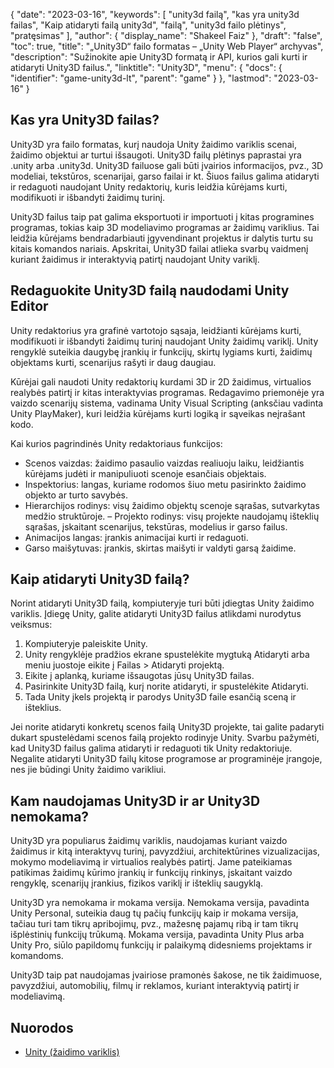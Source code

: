 {
  "date": "2023-03-16",
  "keywords": [
"unity3d failą",
"kas yra unity3d failas",
"Kaip atidaryti failą unity3d",
"failą",
"unity3d failo plėtinys",
"pratęsimas"
],
  "author": {
    "display_name": "Shakeel Faiz"
},
  "draft": "false",
  "toc": true,
  "title": "„Unity3D“ failo formatas – „Unity Web Player“ archyvas",
  "description": "Sužinokite apie Unity3D formatą ir API, kurios gali kurti ir atidaryti Unity3D failus.",
  "linktitle": "Unity3D",
  "menu": {
    "docs": {
      "identifier": "game-unity3d-lt",
      "parent": "game"
}
},
  "lastmod": "2023-03-16"
}

## Kas yra Unity3D failas?

Unity3D yra failo formatas, kurį naudoja Unity žaidimo variklis scenai, žaidimo objektui ar turtui išsaugoti. Unity3D failų plėtinys paprastai yra .unity arba .unity3d. Unity3D failuose gali būti įvairios informacijos, pvz., 3D modeliai, tekstūros, scenarijai, garso failai ir kt. Šiuos failus galima atidaryti ir redaguoti naudojant Unity redaktorių, kuris leidžia kūrėjams kurti, modifikuoti ir išbandyti žaidimų turinį.

Unity3D failus taip pat galima eksportuoti ir importuoti į kitas programines programas, tokias kaip 3D modeliavimo programas ar žaidimų variklius. Tai leidžia kūrėjams bendradarbiauti įgyvendinant projektus ir dalytis turtu su kitais komandos nariais. Apskritai, Unity3D failai atlieka svarbų vaidmenį kuriant žaidimus ir interaktyvią patirtį naudojant Unity variklį.

## Redaguokite Unity3D failą naudodami Unity Editor

Unity redaktorius yra grafinė vartotojo sąsaja, leidžianti kūrėjams kurti, modifikuoti ir išbandyti žaidimų turinį naudojant Unity žaidimų variklį. Unity rengyklė suteikia daugybę įrankių ir funkcijų, skirtų lygiams kurti, žaidimų objektams kurti, scenarijus rašyti ir daug daugiau.

Kūrėjai gali naudoti Unity redaktorių kurdami 3D ir 2D žaidimus, virtualios realybės patirtį ir kitas interaktyvias programas. Redagavimo priemonėje yra vaizdo scenarijų sistema, vadinama Unity Visual Scripting (anksčiau vadinta Unity PlayMaker), kuri leidžia kūrėjams kurti logiką ir sąveikas neįrašant kodo.

Kai kurios pagrindinės Unity redaktoriaus funkcijos:

- Scenos vaizdas: žaidimo pasaulio vaizdas realiuoju laiku, leidžiantis kūrėjams judėti ir manipuliuoti scenoje esančiais objektais.
- Inspektorius: langas, kuriame rodomos šiuo metu pasirinkto žaidimo objekto ar turto savybės.
- Hierarchijos rodinys: visų žaidimo objektų scenoje sąrašas, sutvarkytas medžio struktūroje.
– Projekto rodinys: visų projekte naudojamų išteklių sąrašas, įskaitant scenarijus, tekstūras, modelius ir garso failus.
- Animacijos langas: įrankis animacijai kurti ir redaguoti.
- Garso maišytuvas: įrankis, skirtas maišyti ir valdyti garsą žaidime.

## Kaip atidaryti Unity3D failą?

Norint atidaryti Unity3D failą, kompiuteryje turi būti įdiegtas Unity žaidimo variklis. Įdiegę Unity, galite atidaryti Unity3D failus atlikdami nurodytus veiksmus:

1. Kompiuteryje paleiskite Unity.
2. Unity rengyklėje pradžios ekrane spustelėkite mygtuką Atidaryti arba meniu juostoje eikite į Failas > Atidaryti projektą.
3. Eikite į aplanką, kuriame išsaugotas jūsų Unity3D failas.
4. Pasirinkite Unity3D failą, kurį norite atidaryti, ir spustelėkite Atidaryti.
5. Tada Unity įkels projektą ir parodys Unity3D faile esančią sceną ir išteklius.

Jei norite atidaryti konkretų scenos failą Unity3D projekte, tai galite padaryti dukart spustelėdami scenos failą projekto rodinyje Unity. Svarbu pažymėti, kad Unity3D failus galima atidaryti ir redaguoti tik Unity redaktoriuje. Negalite atidaryti Unity3D failų kitose programose ar programinėje įrangoje, nes jie būdingi Unity žaidimo varikliui.

## Kam naudojamas Unity3D ir ar Unity3D nemokama?

Unity3D yra populiarus žaidimų variklis, naudojamas kuriant vaizdo žaidimus ir kitą interaktyvų turinį, pavyzdžiui, architektūrines vizualizacijas, mokymo modeliavimą ir virtualios realybės patirtį. Jame pateikiamas patikimas žaidimų kūrimo įrankių ir funkcijų rinkinys, įskaitant vaizdo rengyklę, scenarijų įrankius, fizikos variklį ir išteklių saugyklą.

Unity3D yra nemokama ir mokama versija. Nemokama versija, pavadinta Unity Personal, suteikia daug tų pačių funkcijų kaip ir mokama versija, tačiau turi tam tikrų apribojimų, pvz., mažesnę pajamų ribą ir tam tikrų išplėstinių funkcijų trūkumą. Mokama versija, pavadinta Unity Plus arba Unity Pro, siūlo papildomų funkcijų ir palaikymą didesniems projektams ir komandoms.

Unity3D taip pat naudojamas įvairiose pramonės šakose, ne tik žaidimuose, pavyzdžiui, automobilių, filmų ir reklamos, kuriant interaktyvią patirtį ir modeliavimą.

## Nuorodos
* [Unity (žaidimo variklis)](https://en.wikipedia.org/wiki/Unity_(game_engine))


